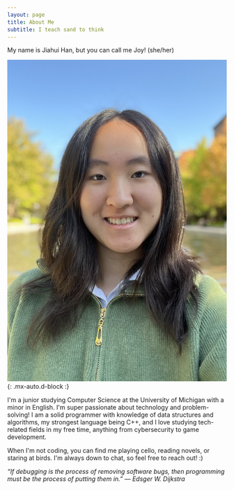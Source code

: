 ```yaml
---
layout: page
title: About Me
subtitle: I teach sand to think
---
```


My name is Jiahui Han, but you can call me Joy! (she/her)

![Heyaaa](/assets/img/me.jpg){: .mx-auto.d-block :}

I'm a junior studying Computer Science at the University of Michigan with a minor in English. I'm super passionate about technology and problem-solving! I am a solid programmer with knowledge of data structures and algorithms, my strongest language being C++, and I love studying tech-related fields in my free time, anything from cybersecurity to game development. 

When I'm not coding, you can find me playing cello, reading novels, or staring at birds. I'm always down to chat, so feel free to reach out! :)

*“If debugging is the process of removing software bugs, then programming must be the process of putting them in.” ― Edsger W. Dijkstra*
